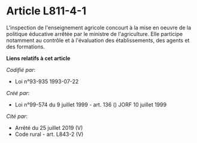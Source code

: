 # Article L811-4-1

L'inspection de l'enseignement agricole concourt à la mise en oeuvre de la politique éducative arrêtée par le ministre de
l'agriculture. Elle participe notamment au contrôle et à l'évaluation des établissements, des agents et des formations.

**Liens relatifs à cet article**

_Codifié par_:

  - Loi n°93-935 1993-07-22

_Créé par_:

  - Loi n°99-574 du 9 juillet 1999 - art. 136 () JORF 10 juillet 1999

_Cité par_:

  - Arrêté du 25 juillet 2019 (V)
  - Code rural - art. L843-2 (V)
